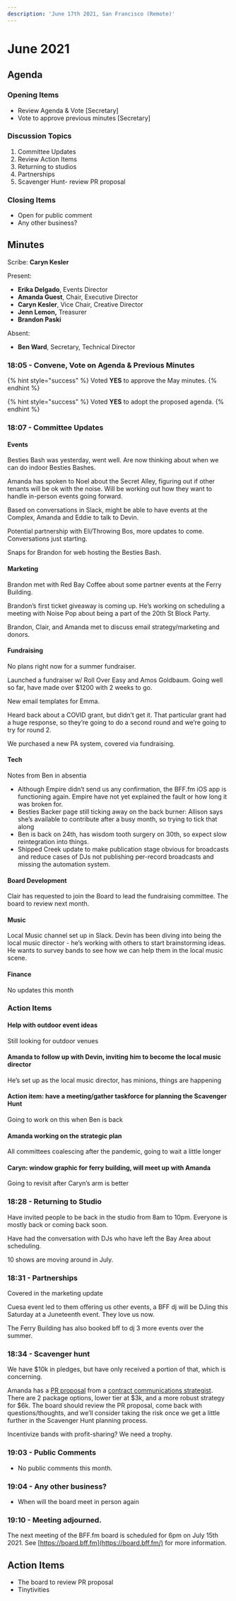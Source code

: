 ```yaml
---
description: 'June 17th 2021, San Francisco (Remote)'
---
```


# June 2021

## Agenda

### Opening Items

* Review Agenda & Vote \[Secretary\]
* Vote to approve previous minutes \[Secretary\]

### Discussion Topics

1. Committee Updates
2. Review Action Items
3. Returning to studios
4. Partnerships
5. Scavenger Hunt- review PR proposal

### Closing Items

* Open for public comment
* Any other business?

## Minutes

Scribe: **Caryn Kesler**

Present:

* **Erika Delgado**, Events Director
* **Amanda Guest**, Chair, Executive Director
* **Caryn Kesler**, Vice Chair, Creative Director
* **Jenn Lemon,** Treasurer
* **Brandon Paski**

Absent:

* **Ben Ward**, Secretary, Technical Director

### 18:05 - Convene, Vote on Agenda & Previous Minutes

{% hint style="success" %}
Voted **YES** to approve the May minutes.
{% endhint %}

{% hint style="success" %}
Voted **YES** to adopt the proposed agenda.
{% endhint %}

### 18:07 - Committee Updates

#### Events

Besties Bash was yesterday, went well. Are now thinking about when we can do indoor Besties Bashes.

Amanda has spoken to Noel about the Secret Alley, figuring out if other tenants will be ok with the noise. Will be working out how they want to handle in-person events going forward.

Based on conversations in Slack, might be able to have events at the Complex, Amanda and Eddie to talk to Devin.

Potential partnership with Eli/Throwing Bos, more updates to come. Conversations just starting.

Snaps for Brandon for web hosting the Besties Bash.

#### Marketing

Brandon met with Red Bay Coffee about some partner events at the Ferry Building.

Brandon’s first ticket giveaway is coming up. He’s working on scheduling a meeting with Noise Pop about being a part of the 20th St Block Party.

Brandon, Clair, and Amanda met to discuss email strategy/marketing and donors.

#### Fundraising

No plans right now for a summer fundraiser.

Launched a fundraiser w/ Roll Over Easy and Amos Goldbaum. Going well so far, have made over $1200 with 2 weeks to go.

New email templates for Emma.

Heard back about a COVID grant, but didn’t get it. That particular grant had a huge response, so they’re going to do a second round and we’re going to try for round 2.

We purchased a new PA system, covered via fundraising.

#### Tech

Notes from Ben in absentia

* Although Empire didn’t send us any confirmation, the BFF.fm iOS app is functioning again. Empire have not yet explained the fault or how long it was broken for.
* Besties Backer page still ticking away on the back burner: Allison says she’s available to contribute after a busy month, so trying to tick that along
* Ben is back on 24th, has wisdom tooth surgery on 30th, so expect slow reintegration into things.
* Shipped Creek update to make publication stage obvious for broadcasts and reduce cases of DJs not publishing per-record broadcasts and missing the automation system.

#### Board Development

Clair has requested to join the Board to lead the fundraising committee. The board to review next month.

#### Music

Local Music channel set up in Slack. Devin has been diving into being the local music director - he’s working with others to start brainstorming ideas. He wants to survey bands to see how we can help them in the local music scene.

#### Finance

No updates this month

### Action Items

#### Help with outdoor event ideas

Still looking for outdoor venues

#### Amanda to follow up with Devin, inviting him to become the local music director

He’s set up as the local music director, has minions, things are happening

#### Action item: have a meeting/gather taskforce for planning the Scavenger Hunt

Going to work on this when Ben is back

#### Amanda working on the strategic plan

All committees coalescing after the pandemic, going to wait a little longer

#### Caryn: window graphic for ferry building, will meet up with Amanda

Going to revisit after Caryn’s arm is better

### 18:28 - Returning to Studio

Have invited people to be back in the studio from 8am to 10pm. Everyone is mostly back or coming back soon.

Have had the conversation with DJs who have left the Bay Area about scheduling.

10 shows are moving around in July.

### 18:31 - Partnerships

Covered in the marketing update

Cuesa event led to them offering us other events, a BFF dj will be DJing this Saturday at a Juneteenth event. They love us now.

The Ferry Building has also booked bff to dj 3 more events over the summer.

### 18:34 - Scavenger hunt

We have $10k in pledges, but have only received a portion of that, which is concerning.

Amanda has a [PR proposal](https://mail-attachment.googleusercontent.com/attachment/u/0/?ui=2&ik=fad0e6b712&attid=0.1&permmsgid=msg-f:1702866650419894475&th=17a1cc32462318cb&view=att&disp=inline&realattid=50d2f5f379496bf2_0.1&saddbat=ANGjdJ-a4xoyd05ksa6ZQF5ROdB0wyntaxC_zK3Tvb023YQCGKppJWWkCGHLTKZuAdYqXz7jOB8UNDRqG0YCghPy6Opiapbu2NADquoTI9OLRX6s9n5qMvO-9zgBfMx8UOhhQNf8scyVsvtgMmVnxFFo46vsgdfQdGwRUSw5oiU2ShjI10zA6C5U4ao74FHH5KOmWu80T5LXhHGhg9TXDJG_ykT7_jY5meCGdSD9JkO7kNsp42Wo-aVTRZoXmYRcGFOYKur7nJswJSarOrie-WXg5fedKLWR_wPsoK3Das2H6tFpgaSjPT26EAUoIsIt_xMwqfqx2A-F3OMWbDNl73OCYlxbCeWTqAePrK5eu42QDiuYZZVo7MicdxIaUwdn55SlxeXLQHK0_zaljoMhycTjk0lvIUkkDwjM-0u8lzzrsbLYVCE_eDQngIp0JYu6Rf1oKhCtEBiM7zRVmNJODTmFy7dHoB1ly8OoNLfvGl8k-3oBohtsTiBCLs2_OGF_q6XffSFsa0yVjW3VIYuRAtS-6oj1DdVeVjN_dsYfVhsks31MLtYWo29BM8fCpDh2Oj6X5g6wRhbcn_lTnEK3aMdVeeU07kZRcwTpqp4eJNnWHSdpckA-eKpiZXco9f_R488aEV9VrG8v-mMJUvMMv32nELG5bnI6lRj99Yrp5P06BY6Vpc1-hBkwvhSYGTg) from a [contract communications strategist](http://www.julierichter.co/). There are 2 package options, lower tier at $3k, and a more robust strategy for $6k. The board should review the PR proposal, come back with questions/thoughts, and we’ll consider taking the risk once we get a little further in the Scavenger Hunt planning process.

Incentivize bands with profit-sharing? We need a trophy.

### 19:03 - Public Comments

* No public comments this month.

### 19:04 - Any other business?

* When will the board meet in person again

### 19:10 - Meeting adjourned.

The next meeting of the BFF.fm board is scheduled for 6pm on July 15th 2021. See [https://board.bff.fm](https://board.bff.fm/) for more information.

## Action Items

* The board to review PR proposal
* Tinytivities

